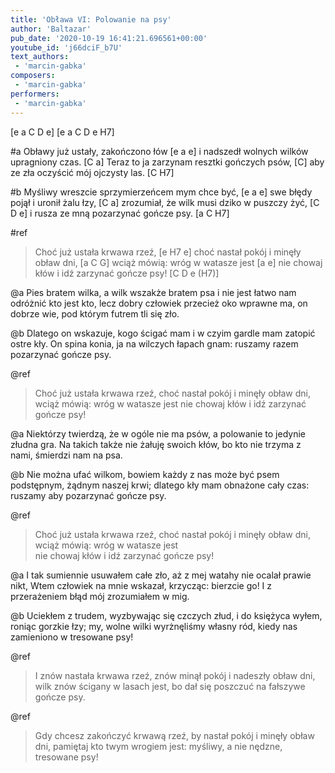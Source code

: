 ```yaml
---
title: 'Obława VI: Polowanie na psy'
author: 'Baltazar'
pub_date: '2020-10-19 16:41:21.696561+00:00'
youtube_id: 'j66dciF_b7U'
text_authors:
 - 'marcin-gabka'
composers:
 - 'marcin-gabka'
performers:
 - 'marcin-gabka'
---
```


[e a C D e]
[e a C D e H7]

#a
Obławy już ustały, zakończono łów  [e a e]
i nadszedł wolnych wilków upragniony czas. [C a]
Teraz to ja zarzynam resztki gończych psów,  [C]
aby ze zła oczyścić mój ojczysty las.  [C H7]
                   
#b
Myśliwy wreszcie sprzymierzeńcem mym chce być,  [e a e]
swe błędy pojął i uronił żalu łzy,  [C a]
zrozumiał, że wilk musi dziko w puszczy żyć,  [C D e]
i rusza ze mną pozarzynać gończe psy.  [a C H7]
                              
#ref 
>Choć już ustała krwawa rzeź,  [e H7 e]
>choć nastał pokój i minęły obław dni,  [a C G]
>wciąż mówią: wróg w watasze jest  [a e]
>nie chowaj kłów i idź zarzynać gończe psy! [C D e (H7)]

@a
Pies bratem wilka, a wilk wszakże bratem psa
i nie jest łatwo nam odróżnić kto jest kto,
lecz dobry człowiek przecież oko wprawne ma,
on dobrze wie, pod którym futrem tli się zło.

@b
Dlatego on wskazuje, kogo ścigać mam
i w czyim gardle mam zatopić ostre kły.
On spina konia, ja na wilczych łapach gnam:
ruszamy razem pozarzynać gończe psy.

@ref 
>Choć już ustała krwawa rzeź, 
>choć nastał pokój i minęły obław dni, 
>wciąż mówią: wróg w watasze jest 
>nie chowaj kłów i idź zarzynać gończe psy! 

@a
Niektórzy twierdzą, że w ogóle nie ma psów,
a polowanie to jedynie złudna gra.
Na takich także nie żałuję swoich kłów,
bo kto nie trzyma z nami, śmierdzi nam na psa. 

@b
Nie można ufać wilkom, bowiem każdy z nas
może być psem podstępnym, żądnym naszej krwi;
dlatego kły mam obnażone cały czas:
ruszamy aby pozarzynać gończe psy.

@ref
>Choć już ustała krwawa rzeź, 
>choć nastał pokój i minęły obław dni, 
>wciąż mówią: wróg w watasze jest  
>nie chowaj kłów i idź zarzynać gończe psy! 

@a
I tak sumiennie usuwałem całe zło,
aż z mej watahy nie ocalał prawie nikt,
Wtem człowiek na mnie wskazał, krzycząc: bierzcie go!
I z przerażeniem błąd mój zrozumiałem w mig.

@b
Uciekłem z trudem, wyzbywając się czczych złud,
i do księżyca wyłem, roniąc gorzkie łzy;
my, wolne wilki wyrżnęliśmy własny ród,
kiedy nas zamieniono w tresowane psy!

@ref
>I znów nastała krwawa rzeź,
>znów minął pokój i nadeszły obław dni,
>wilk znów ścigany w lasach jest,
>bo dał się poszczuć na fałszywe gończe psy.

@ref
>Gdy chcesz zakończyć krwawą rzeź,
>by nastał pokój i minęły obław dni,
>pamiętaj kto twym wrogiem jest:
>myśliwy, a nie nędzne, tresowane psy!